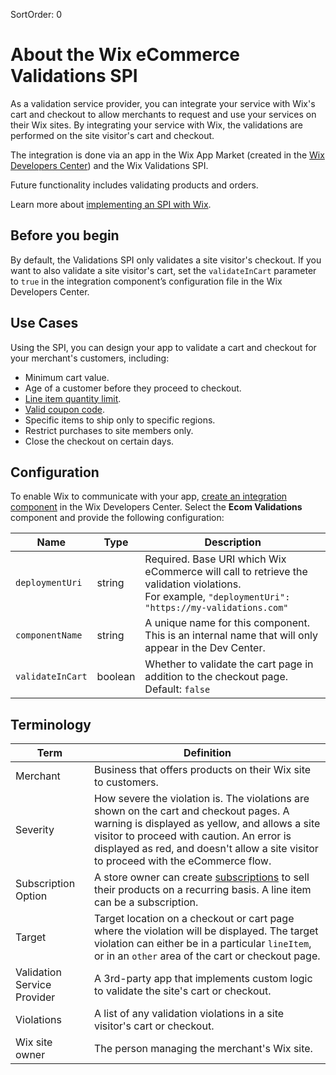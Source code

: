 SortOrder: 0
# About the Wix eCommerce Validations SPI

As a validation service provider, you can integrate your service with Wix's cart and checkout to allow merchants to request and use your services on their Wix sites. By integrating your service with Wix, the validations are performed on the site visitor's cart and checkout.

The integration is done via an app in the Wix App Market (created in the [Wix Developers Center](https://dev.wix.com/)) and the Wix Validations SPI.  

Future functionality includes validating products and orders.

Learn more about [implementing an SPI with Wix](https://dev.wix.com/api/rest/getting-started/service-provider-interface).

## Before you begin

By default, the Validations SPI only validates a site visitor's checkout. If you want to also validate a site visitor's cart, set the `validateInCart` parameter to `true` in the integration component’s configuration file in the Wix Developers Center.

## Use Cases

Using the SPI, you can design your app to validate a cart and checkout for your merchant's customers, including:
+ Minimum cart value.
+ Age of a customer before they proceed to checkout.
+ [Line item quantity limit](https://dev.wix.com/api/rest/wix-ecommerce/validations-integration-spi/sample-flow#wix-ecommerce_validations-integration-spi_sample-flow_validate-a-line-item's-quantity).
+ [Valid coupon code](https://dev.wix.com/api/rest/wix-ecommerce/validations-integration-spi/sample-flow#wix-ecommerce_validations-integration-spi_sample-flow_validate-a-coupon-code-for-a-wix-checkout).
+ Specific items to ship only to specific regions.
+ Restrict purchases to site members only.
+ Close the checkout on certain days. 

## Configuration

To enable Wix to communicate with your app,
[create an integration component](https://dev.wix.com/api/rest/getting-started/service-provider-interface#getting-started_service-provider-interface_configure-an-integration-component-in-the-development-center)
in the Wix Developers Center.
Select the **Ecom Validations** component and provide the following configuration:

| Name | Type | Description |
| --- | --- | --- |
| `deploymentUri`|string|Required. Base URI which Wix eCommerce will call to retrieve the validation violations.<br/> For example, `"deploymentUri": "https://my-validations.com"` |
| `componentName`|string|A unique name for this component. This is an internal name that will only appear in the Dev Center. |
| `validateInCart`|boolean|Whether to validate the cart page in addition to the checkout page. Default: `false` |

## Terminology

| Term | Definition |
| --- | --- |
| Merchant |Business that offers products on their Wix site to customers. |  
| Severity |How severe the violation is. The violations are shown on the cart and checkout pages. A warning is displayed as yellow, and allows a site visitor to proceed with caution. An error is displayed as red, and doesn't allow a site visitor to proceed with the eCommerce flow. | 
| Subscription Option |A store owner can create [subscriptions]((https://support.wix.com/en/article/wix-stores-selling-product-subscriptions)) to sell their products on a recurring basis. A line item can be a subscription. |  
| Target |Target location on a checkout or cart page where the violation will be displayed. The target violation can either be in a particular `lineItem`, or in an `other` area of the cart or checkout page. |
| Validation Service Provider |A 3rd-party app that implements custom logic to validate the site's cart or checkout.|  
| Violations |A list of any validation violations in a site visitor's cart or checkout. |  
| Wix site owner |The person managing the merchant's Wix site. | 